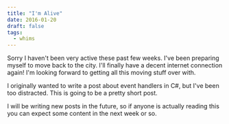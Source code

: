```yaml
---
title: "I'm Alive"
date: 2016-01-20
draft: false
tags:
  - whims
---
```


Sorry I haven't been very active these past few weeks. I've been preparing myself to move back to the city. I'll finally have a decent internet connection again! I'm looking forward to getting all this moving stuff over with.

I originally wanted to write a post about event handlers in C#, but I've been too distracted. This is going to be a pretty short post.

I will be writing new posts in the future, so if anyone is actually reading this you can expect some content in the next week or so.
